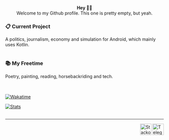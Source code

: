 <p align="center">
  <b>Hey ✌🏻</b></br>
  Welcome to my Github profile. This one is pretty empty, but yeah.
</p>


### 📋 Current Project
A politics, journalism, economy and simulation for Android, which mainly uses Kotlin.</br></br>
### 📚 My Freetime
Poetry, painting, reading, horsebackriding and tech.</br></br></br>

[![Wakatime](https://github-readme-stats.vercel.app/api/wakatime?username=pentexnyx&show_icons=true&hide_border=true&hide_title=true&bg_color=000&icon_color=7881A6&text_color=FBFBFB&title_color=4CAF50)](https://github.com/PXNX)

[![Stats](https://github-readme-stats.vercel.app/api?username=PXNX&show_icons=true&hide_border=true&hide_title=true&bg_color=000&icon_color=7881A6&text_color=FBFBFB&title_color=4CAF50)](https://github.com/PXNX)</br></br>

---
<a href="https://t.me/pentexnyx"><img align="right" alt="Telegram icon" width="36px" src="https://upload.wikimedia.org/wikipedia/commons/thumb/8/82/Telegram_logo.svg/600px-Telegram_logo.svg.png"/></a><a href="https://stackoverflow.com/users/10905230/pentexnyx"><img align="right" alt="Stackoverflow icon" width="36px" src="https://image.flaticon.com/icons/png/512/2111/2111628.png"/></a>

